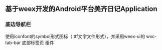 ## 基于weex开发的Android平台美齐日记Application

### 底边导航栏

使用iconfont的symbol形式图标（.ttf文字文件形式），并采用weex-ui的 wxc-tab-bar 底部标签页 组件